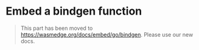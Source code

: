 # Embed a bindgen function

> This part has been moved to  <https://wasmedge.org/docs/embed/go/bindgen>. Please use our new docs.
